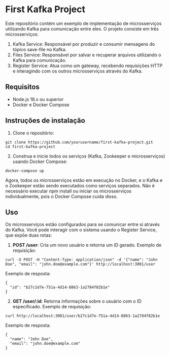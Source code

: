 # First Kafka Project

Este repositório contém um exemplo de implementação de microsserviços utilizando Kafka para comunicação entre eles. O projeto consiste em três microsserviços:

1. Kafka Service: Responsável por produzir e consumir mensagens do tópico save-file no Kafka.
2. Files Service: Responsável por salvar e recuperar arquivos utilizando o Kafka para comunicação.
3. Register Service: Atua como um gateway, recebendo requisições HTTP e interagindo com os outros microsserviços através do Kafka.

## Requisitos

- Node.js 18.x ou superior
- Docker e Docker Compose

## Instruções de instalação

1. Clone o repositório:
```
git clone https://github.com/yourusername/first-kafka-project.git
cd first-kafka-project
```
2. Construa e inicie todos os serviços (Kafka, Zookeeper e microsserviços) usando Docker Compose:
```
docker-compose up
```
Agora, todos os microsserviços estão em execução no Docker, e o Kafka e o Zookeeper estão sendo executados como serviços separados. Não é necessário executar npm install ou iniciar os microsserviços individualmente, pois o Docker Compose cuida disso.

## Uso
Os microsserviços estão configurados para se comunicar entre si através do Kafka. Você pode interagir com o sistema usando o Register Service, que expõe duas rotas:

1. <b>POST /user</b>: Cria um novo usuário e retorna um ID gerado.
Exemplo de requisição:
```
curl -X POST -H "Content-Type: application/json" -d '{"name": "John Doe", "email": "john.doe@example.com"}' http://localhost:3001/user
```
Exemplo de resposta:
```
{
  "id": "b27c1d7e-751a-4d14-8863-1a2784f82b1e"
}
```
2. <b>GET /user/:id</b>: Retorna informações sobre o usuário com o ID especificado.
Exemplo de requisição:
```
curl http://localhost:3001/user/b27c1d7e-751a-4d14-8863-1a2784f82b1e
```
Exemplo de resposta:
```
{
  "name": "John Doe",
  "email": "john.doe@example.com"
}
```